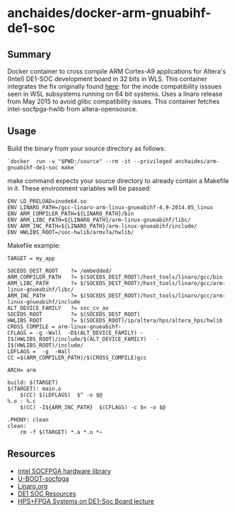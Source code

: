 # anchaides/docker-arm-gnuabihf-de1-soc

## Summary 

Docker container to cross compile ARM Cortex-A9 applications for Altera's (Intel) DE1-SOC development board in 32 bits in WLS. This container integrates the fix originally found [here](https://thesofproject.github.io/latest/developer_guides/tech/compile_wsl.html): for the inode compatibility isssues seen in WSL subsystems running on 64 bit systems. Uses a linaro release from May 2015 to avoid glibc compatibility issues. This container fetches intel-socfpga-hwlib from altera-opensource. 

## Usage 

Build the binary from your source directory as follows: 

    `docker  run -v "$PWD:/source" --rm -it --privileged anchaides/arm-gnuabihf-de1-soc make`

make command expects your source directory to already contain a Makefile in it. These environment variables will be passed: 

```
ENV LD_PRELOAD=inode64.so
ENV LINARO_PATH=/gcc-linaro-arm-linux-gnueabihf-4.9-2014.05_linux
ENV ARM_COMPILER_PATH=${LINARO_PATH}/bin
ENV ARM_LIBC_PATH=${LINARO_PATH}/arm-linux-gnueabihf/libc/
ENV ARM_INC_PATH=${LINARO_PATH}/arm-linux-gnueabihf/include/
ENV HWLIBS_ROOT=/soc-hwlib/armv7a/hwlib/

```

Makefile example:


```
TARGET = my_app

SOCEDS_DEST_ROOT    ?= /embedded/
ARM_COMPILER_PATH   ?= $(SOCEDS_DEST_ROOT)/host_tools/linaro/gcc/bin
ARM_LIBC_PATH       ?= $(SOCEDS_DEST_ROOT)/host_tools/linaro/gcc/arm-linux-gnueabihf/libc/
ARM_INC_PATH        ?= $(SOCEDS_DEST_ROOT)/host_tools/linaro/gcc/arm-linux-gnueabihf/include
ALT_DEVICE_FAMILY   ?= soc_cv_av
SOCEDS_ROOT         ?= $(SOCEDS_DEST_ROOT)
HWLIBS_ROOT         ?= $(SOCEDS_ROOT)/ip/altera/hps/altera_hps/hwlib
CROSS_COMPILE = arm-linux-gnueabihf-
CFLAGS = -g -Wall  -D$(ALT_DEVICE_FAMILY) -I$(HWLIBS_ROOT)/include/$(ALT_DEVICE_FAMILY)   -I$(HWLIBS_ROOT)/include/
LDFLAGS =  -g  -Wall
CC =$(ARM_COMPILER_PATH)/$(CROSS_COMPILE)gcc

ARCH= arm

build: $(TARGET)
$(TARGET): main.o
    $(CC) $(LDFLAGS)  $^ -o $@
%.o : %.c
    $(CC) -I${ARM_INC_PATH}  $(CFLAGS) -c $< -o $@

.PHONY: clean
clean:
    rm -f $(TARGET) *.a *.o *~
```

## Resources 
* [intel SOCFPGA hardware library](https://github.com/altera-opensource/intel-socfpga-hwlib)
* [U-BOOT-socfpga](https://github.com/altera-opensource/u-boot-socfpga)
* [Linaro.org]( http://releases.linaro.org)
* [DE1 SOC Resources](http://cd-de1-soc.terasic.com)
* [HPS+FPGA Systems on DE1-Soc Board lecture](http://dejazzer.com/eece4740/lectures/lec07_HPS_FPGA.pdf)
